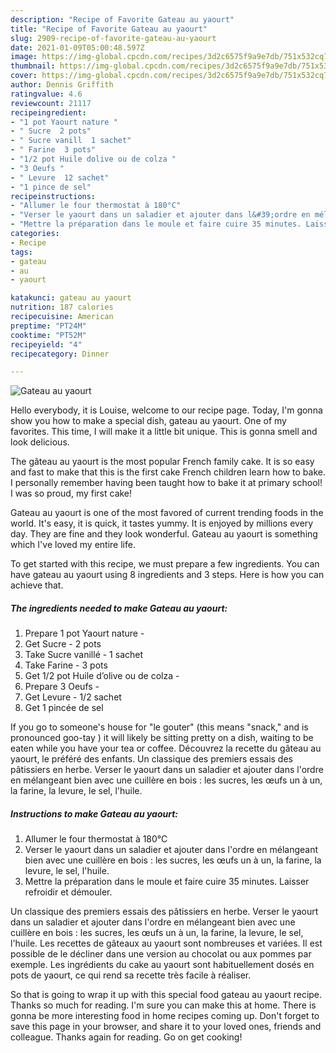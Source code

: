 ```yaml
---
description: "Recipe of Favorite Gateau au yaourt"
title: "Recipe of Favorite Gateau au yaourt"
slug: 2909-recipe-of-favorite-gateau-au-yaourt
date: 2021-01-09T05:00:48.597Z
image: https://img-global.cpcdn.com/recipes/3d2c6575f9a9e7db/751x532cq70/gateau-au-yaourt-photo-principale-de-la-recette.jpg
thumbnail: https://img-global.cpcdn.com/recipes/3d2c6575f9a9e7db/751x532cq70/gateau-au-yaourt-photo-principale-de-la-recette.jpg
cover: https://img-global.cpcdn.com/recipes/3d2c6575f9a9e7db/751x532cq70/gateau-au-yaourt-photo-principale-de-la-recette.jpg
author: Dennis Griffith
ratingvalue: 4.6
reviewcount: 21117
recipeingredient:
- "1 pot Yaourt nature "
- " Sucre  2 pots"
- " Sucre vanill  1 sachet"
- " Farine  3 pots"
- "1/2 pot Huile dolive ou de colza "
- "3 Oeufs "
- " Levure  12 sachet"
- "1 pince de sel"
recipeinstructions:
- "Allumer le four thermostat à 180°C"
- "Verser le yaourt dans un saladier et ajouter dans l&#39;ordre en mélangeant bien avec une cuillère en bois : les sucres, les œufs un à un, la farine, la levure, le sel, l&#39;huile."
- "Mettre la préparation dans le moule et faire cuire 35 minutes. Laisser refroidir et démouler."
categories:
- Recipe
tags:
- gateau
- au
- yaourt

katakunci: gateau au yaourt 
nutrition: 187 calories
recipecuisine: American
preptime: "PT24M"
cooktime: "PT52M"
recipeyield: "4"
recipecategory: Dinner

---
```



![Gateau au yaourt](https://img-global.cpcdn.com/recipes/3d2c6575f9a9e7db/751x532cq70/gateau-au-yaourt-photo-principale-de-la-recette.jpg)

Hello everybody, it is Louise, welcome to our recipe page. Today, I'm gonna show you how to make a special dish, gateau au yaourt. One of my favorites. This time, I will make it a little bit unique. This is gonna smell and look delicious.

The gâteau au yaourt is the most popular French family cake. It is so easy and fast to make that this is the first cake French children learn how to bake. I personally remember having been taught how to bake it at primary school! I was so proud, my first cake!

Gateau au yaourt is one of the most favored of current trending foods in the world. It's easy, it is quick, it tastes yummy. It is enjoyed by millions every day. They are fine and they look wonderful. Gateau au yaourt is something which I've loved my entire life.


To get started with this recipe, we must prepare a few ingredients. You can have gateau au yaourt using 8 ingredients and 3 steps. Here is how you can achieve that.

<!--inarticleads1-->

##### The ingredients needed to make Gateau au yaourt:

1. Prepare 1 pot Yaourt nature -
1. Get  Sucre - 2 pots
1. Take  Sucre vanillé - 1 sachet
1. Take  Farine - 3 pots
1. Get 1/2 pot Huile d’olive ou de colza -
1. Prepare 3 Oeufs -
1. Get  Levure - 1/2 sachet
1. Get 1 pincée de sel


If you go to someone&#39;s house for &#34;le gouter&#34; (this means &#34;snack,&#34; and is pronounced goo-tay ) it will likely be sitting pretty on a dish, waiting to be eaten while you have your tea or coffee. Découvrez la recette du gâteau au yaourt, le préféré des enfants. Un classique des premiers essais des pâtissiers en herbe. Verser le yaourt dans un saladier et ajouter dans l&#39;ordre en mélangeant bien avec une cuillère en bois : les sucres, les œufs un à un, la farine, la levure, le sel, l&#39;huile. 

<!--inarticleads2-->

##### Instructions to make Gateau au yaourt:

1. Allumer le four thermostat à 180°C
1. Verser le yaourt dans un saladier et ajouter dans l&#39;ordre en mélangeant bien avec une cuillère en bois : les sucres, les œufs un à un, la farine, la levure, le sel, l&#39;huile.
1. Mettre la préparation dans le moule et faire cuire 35 minutes. Laisser refroidir et démouler.


Un classique des premiers essais des pâtissiers en herbe. Verser le yaourt dans un saladier et ajouter dans l&#39;ordre en mélangeant bien avec une cuillère en bois : les sucres, les œufs un à un, la farine, la levure, le sel, l&#39;huile. Les recettes de gâteaux au yaourt sont nombreuses et variées. Il est possible de le décliner dans une version au chocolat ou aux pommes par exemple. Les ingrédients du cake au yaourt sont habituellement dosés en pots de yaourt, ce qui rend sa recette très facile à réaliser. 

So that is going to wrap it up with this special food gateau au yaourt recipe. Thanks so much for reading. I'm sure you can make this at home. There is gonna be more interesting food in home recipes coming up. Don't forget to save this page in your browser, and share it to your loved ones, friends and colleague. Thanks again for reading. Go on get cooking!
